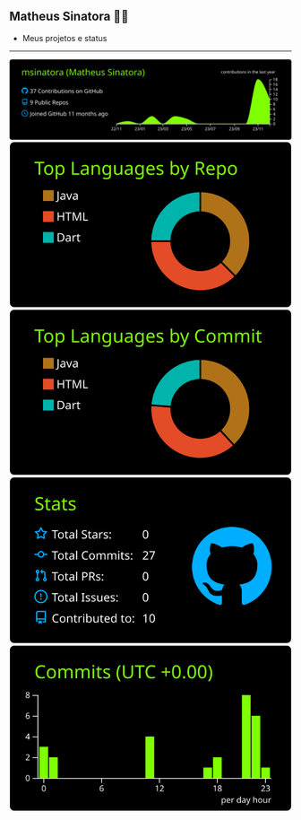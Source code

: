 ## Matheus Sinatora 👨‍💻
- Meus projetos e status 
---

[![](https://raw.githubusercontent.com/msinatora/msinatora/master/profile-summary-card-output/chartreuse_dark/0-profile-details.svg)](https://github.com/msinatora)
[![](https://raw.githubusercontent.com/msinatora/msinatora/master/profile-summary-card-output/chartreuse_dark/1-repos-per-language.svg)](https://github.com/msinatora?tab=repositories) [![](https://raw.githubusercontent.com/msinatora/msinatora/master/profile-summary-card-output/chartreuse_dark/2-most-commit-language.svg)](https://github.com/msinatora?tab=repositories)
[![](https://raw.githubusercontent.com/msinatora/msinatora/master/profile-summary-card-output/chartreuse_dark/3-stats.svg)](https://github.com/msinatora?tab=repositories) [![](https://raw.githubusercontent.com/msinatora/msinatora/master/profile-summary-card-output/chartreuse_dark/4-productive-time.svg)](https://github.com/msinatora?tab=repositories)

